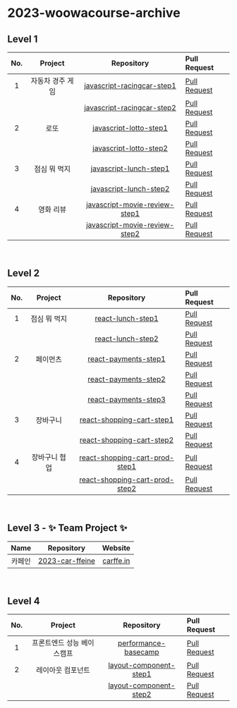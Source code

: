 # 2023-woowacourse-archive

## Level 1

| No. |     Project      |                                             Repository                                             | Pull Request                                                                   |
| :-: | :--------------: | :------------------------------------------------------------------------------------------------: | :----------------------------------------------------------------------------- |
|  1  | 자동차 경주 게임 |    [javascript-racingcar-step1](https://github.com/feb-dain/javascript-racingcar/tree/feb-dain)    | [Pull Request](https://github.com/woowacourse/javascript-racingcar/pull/196)   |
|     |                  |    [javascript-racingcar-step2](https://github.com/feb-dain/javascript-racingcar/tree/step2)    | [Pull Request](https://github.com/woowacourse/javascript-racingcar/pull/224)   |
|  2  |       로또       |        [javascript-lotto-step1](https://github.com/feb-dain/javascript-lotto-1/tree/step1)        | [Pull Request](https://github.com/woowacourse/javascript-lotto/pull/201)       |
|     |                  |        [javascript-lotto-step2](https://github.com/feb-dain/javascript-lotto-1/tree/step2)        | [Pull Request](https://github.com/woowacourse/javascript-lotto/pull/238)       |
|  3  |   점심 뭐 먹지   |        [javascript-lunch-step1](https://github.com/feb-dain/javascript-lunch/tree/step1)        | [Pull Request](https://github.com/woowacourse/javascript-lunch/pull/41)        |
|     |                  |        [javascript-lunch-step2](https://github.com/feb-dain/javascript-lunch/tree/step2)        | [Pull Request](https://github.com/woowacourse/javascript-lunch/pull/75)        |
|  4  |    영화 리뷰     | [javascript-movie-review-step1](https://github.com/feb-dain/javascript-movie-review/tree/step1) | [Pull Request](https://github.com/woowacourse/javascript-movie-review/pull/5) |
|     |                  | [javascript-movie-review-step2](https://github.com/feb-dain/javascript-movie-review/tree/step2) | [Pull Request](https://github.com/woowacourse/javascript-movie-review/pull/70) |

<br />

## Level 2

| No. |    Project    |                                           Repository                                           | Pull Request                                                                     |
| :-: | :-----------: | :--------------------------------------------------------------------------------------------: | :------------------------------------------------------------------------------- |
|  1  | 점심 뭐 먹지  |           [react-lunch-step1](https://github.com/feb-dain/react-lunch/tree/step1)           | [Pull Request](https://github.com/woowacourse/react-lunch/pull/22)               |
|     |               |           [react-lunch-step2](https://github.com/feb-dain/react-lunch/tree/step2)           | [Pull Request](https://github.com/woowacourse/react-lunch/pull/88)               |
|  2  |   페이먼츠    |        [react-payments-step1](https://github.com/feb-dain/react-payments/tree/step1)        | [Pull Request](https://github.com/woowacourse/react-payments/pull/229)           |
|     |               |        [react-payments-step2](https://github.com/feb-dain/react-payments/tree/step2)        | [Pull Request](https://github.com/woowacourse/react-payments/pull/265)           |
|     |               |        [react-payments-step3](https://github.com/feb-dain/react-payments/tree/step3)        | [Pull Request](https://github.com/woowacourse/react-payments/pull/324)           |
|  3  |   장바구니    |   [react-shopping-cart-step1](https://github.com/feb-dain/react-shopping-cart/tree/step1)   | [Pull Request](https://github.com/woowacourse/react-shopping-cart/pull/168)      |
|     |               |   [react-shopping-cart-step2](https://github.com/feb-dain/react-shopping-cart/tree/step2)   | [Pull Request](https://github.com/woowacourse/react-shopping-cart/pull/209)      |
|  4  | 장바구니 협업 | [react-shopping-cart-prod-step1](https://github.com/feb-dain/react-shopping-cart-prod/tree/step1) | [Pull Request](https://github.com/woowacourse/react-shopping-cart-prod/pull/113) |
|     |              | [react-shopping-cart-prod-step2](https://github.com/feb-dain/react-shopping-cart-prod/tree/step2) | [Pull Request](https://github.com/woowacourse/react-shopping-cart-prod/pull/165) |

<br />

## Level 3 - ✨ Team Project ✨

|         Name        |                              Repository                                            |            Website            |
| :-----------------: | :--------------------------------------------------------------------------------: |:-----------------------------:|
|        카페인        |       [2023-car-ffeine](https://github.com/woowacourse-teams/2023-car-ffeine)      |[carffe.in](https://carffe.in/)|

<br />

## Level 4 


| No. |         Project         |                                           Repository                                           | Pull Request                                                                     |
| :-: | :---------------------: | :--------------------------------------------------------------------------------------------: | :------------------------------------------------------------------------------- |
|  1  | 프론트엔드 성능 베이스캠프|           [performance-basecamp](https://github.com/feb-dain/perf-basecamp/tree/feb-dain)      | [Pull Request](https://github.com/woowacourse/perf-basecamp/pull/109)            |
|  2  |     레이아웃 컴포넌트    |           [layout-component-step1](https://github.com/feb-dain/layout-component/tree/step1)          | [Pull Request](https://github.com/woowacourse/layout-component/pull/35)          |
|     |                         |           [layout-component-step2](https://github.com/feb-dain/layout-component/tree/step2)         | [Pull Request](https://github.com/woowacourse/layout-component/pull/97)           |

<br />
